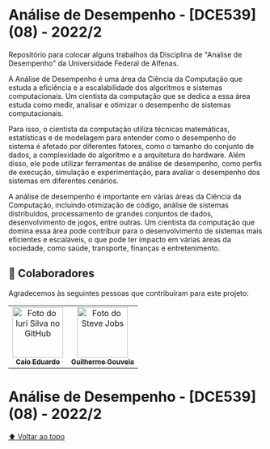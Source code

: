 # Análise de Desempenho - [DCE539] (08) - 2022/2

  Repositório para colocar alguns trabalhos da Disciplina de "Analise de Desempenho" da Universidade Federal de Alfenas.

  A Análise de Desempenho é uma área da Ciência da Computação que estuda a eficiência e a 
escalabilidade dos algoritmos e sistemas computacionais. Um cientista da computação que se 
dedica a essa área estuda como medir, analisar e otimizar o desempenho de sistemas computacionais.

  Para isso, o cientista da computação utiliza técnicas matemáticas, estatísticas e de modelagem 
para entender como o desempenho do sistema é afetado por diferentes fatores, como o tamanho do 
conjunto de dados, a complexidade do algoritmo e a arquitetura do hardware. Além disso, ele pode 
utilizar ferramentas de análise de desempenho, como perfis de execução, simulação e experimentação, 
para avaliar o desempenho dos sistemas em diferentes cenários.

  A análise de desempenho é importante em várias áreas da Ciência da Computação, incluindo 
otimização de código, análise de sistemas distribuídos, processamento de grandes conjuntos 
de dados, desenvolvimento de jogos, entre outras. Um cientista da computação que domina essa 
área pode contribuir para o desenvolvimento de sistemas mais eficientes e escaláveis, o que 
pode ter impacto em várias áreas da sociedade, como saúde, transporte, finanças e entretenimento.

## 🤝 Colaboradores

Agradecemos às seguintes pessoas que contribuíram para este projeto:

<table>
  <tr>
    <td align="center">
      <a href="#">
        <img width=100 src="https://avatars.githubusercontent.com/u/87735654?v=4" width="100px;" alt="Foto do Iuri Silva no GitHub"/><br>
        <sub>
          <b>Caio Eduardo</b>
        </sub>
      </a>
    </td>
    <td align="center">
          <a href="https://github.com/GuilhermeAGouveia">
            <img width=100 src="https://avatars.githubusercontent.com/u/81968354?v=4" width="100px;" alt="Foto do Steve Jobs"/><br>
            <sub>
              <b>Guilherme Gouveia</b>
            </sub>
          </a>
        </td>
      </tr>
</table>

# Análise de Desempenho - [DCE539] (08) - 2022/2
[⬆ Voltar ao topo](#Análise-de-Desempenho[DCE539](08)2022/2)<br>
